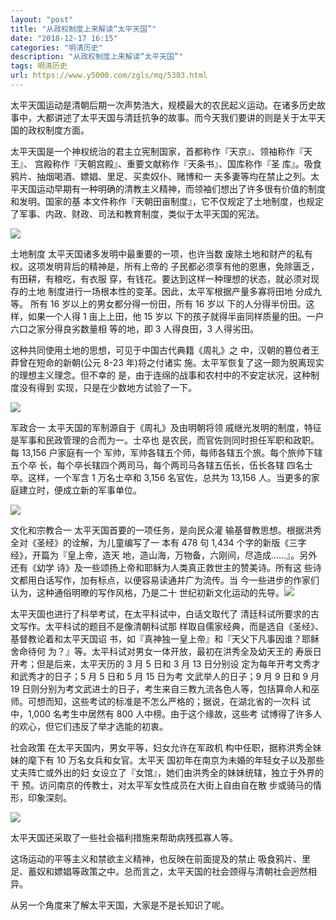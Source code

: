 ```yaml
---
layout: "post"
title: "从政权制度上来解读“太平天国”"
date: "2018-12-17 16:15"
categories: "明清历史"
description: "从政权制度上来解读“太平天国”"
tags: 明清历史
url: https://www.y5000.com/zgls/mq/5303.html
---
```






太平天国运动是清朝后期一次声势浩大，规模最大的农民起义运动。在诸多历史故事中，大都讲述了太平天国与清廷抗争的故事。而今天我们要讲的则是关于太平天国的政权制度方面。

太平天国是一个神权统治的君主立宪制国家，首都称作『天京』、领袖称作『天王』、 宫殿称作『天朝宫殿』、重要文献称作『天条书』、国库称作『圣
库』。吸食鸦片、抽烟喝酒、嫖娼、里足、买卖奴仆、赌博和一
夫多妻等均在禁止之列。太平天国运动早期有一种明确的清教主义精神，而领袖们想出了许多很有价值的制度和发明。国家的基
本文件称作『天朝田亩制度』，它不仅规定了土地制度，也规定 了军事、内政、财政、司法和教育制度，类似于太平天国的宪法。

![](https://img.y5000.com/uploads/allimg/161116/114249A91-0.jpg)

土地制度 太平天国诸多发明中最重要的一项，也许当数 废除土地和财产的私有权。这项发明背后的精神是，所有上帝的
子民都必须享有他的恩惠，免除匮乏，有田耕，有粮吃，有衣服 穿，有钱花。要达到这样一种理想的状态，就必须对现存的土地
制度进行一场根本性的变革。因此，太平军根据产量多寡将田地 分成九等。 所有 16 岁以上的男女都分得一份田，所有 16 岁以
下的人分得半份田。这样，如果一个人得 1 亩上上田，他 15 岁以 下的孩子就得半亩同样质量的田。一户六口之家分得良劣数量相 等的地，即 3 人得良田，3
人得劣田。

这种共同使用土地的思想，可见于中国古代典籍《周礼》之 中，汉朝的篡位者王莽曾在短命的新朝(公元 8-23 年)将之付诸实
施。太平军恢复了这一颇为脱离现实的理想主义理念。但不幸的 是，由于连绵的战事和农村中的不安定状况，这种制度没有得到 实现，只是在少数地方试验了一下。

![](https://img.y5000.com/uploads/allimg/161116/11424932K-1.jpg)

军政合一 太平天国的军制源自于《周礼》及由明朝将领 戚继光发明的制度，特征是军事和民政管理的合而为一。士卒也 是农民，而官佐则同时担任军职和政职。每
13,156 户家庭有一个 军帅，军帅各辖五个师，每师各辖五个旅。每个旅帅下辖五个卒 长，每个卒长辖四个两司马，每个两司马各辖五伍长，伍长各辖
四名士卒。这样，一个军含 1 万名士卒和 3,156 名官佐，总共为 13,156 人。当更多的家庭建立时，便成立新的军事单位。

![](https://img.y5000.com/uploads/allimg/161116/1142495V2-2.jpg)

文化和宗教合一 太平天国首要的一项任务，是向民众灌 输基督教思想。根据洪秀全对《圣经》的诠解，为儿童编写了一 本有 478 句 1,434
个字的新版《三字经》，开篇为『皇上帝，造天 地，造山海，万物备，六刚间，尽造成……』。另外还有《幼学
诗》及一些颂扬上帝和耶稣为人类真正救世主的赞美诗。所有这 些诗文都用白话写作，加有标点，以便容易读通并广为流传。当
今一些进步的作家们认为，这种通俗明暸的写作风格，乃是二十
世纪初新文化运动的先导。![](https://img.y5000.com/uploads/allimg/161116/1142495116-3.jpg)

太平天国也进行了科举考试，在太平科试中，白话文取代了 清廷科试所要求的古文写作。太平科试的题目不是像清朝科试那
样取自儒家经典，而是选自《圣经》、基督教论着和太平天国诏 书，如『真神独一皇上帝』和『天父下凡事因谁？耶稣舍命待何
为？』等。太平科试对男女一体开放，最初在洪秀全及幼天王的 寿辰日开考；但是后来，太平天历的 3 月 5 日和 3 月 13 日分别设
定为每年开考文秀才和武秀才的日子；5 月 5 日和 5 月 15 日为考 文武举人的日子；9 月 9 日和 9 月 19
日则分别为考文武进士的日子，考生来自三教九流各色人等，包括算命人和巫师。可想而知，这些考试的标准是不怎么严格的；据说，在湖北省的一次科 试中，1,000
名考生中居然有 800 人中榜。由于这个缘故，这些考 试博得了许多人的欢心，但它们违反了举才选能的初衷。

社会政策 在太平天国内，男女平等，妇女允许在军政机 构中任职，据称洪秀全妹妹的麾下有 10 万名女兵和女官。太平天
国初年在南京为未婚的年轻女子以及那些丈夫阵亡或外出的妇 女设立了『女馆』，她们由洪秀全的妹妹统辖，独立于外界的干
预。访问南京的传教士，对太平军女性成员在大街上自由自在散 步或骑马的情形，印象深刻。

![](https://img.y5000.com/uploads/allimg/161116/1142493004-4.jpg)

太平天国还采取了一些社会福利措施来帮助病残孤寡人等。

这场运动的平等主义和禁欲主义精神，也反映在前面提及的禁止 吸食鸦片、里足、蓄奴和嫖娼等政策之中。总而言之，太平天国的社会颈得与清朝社会迥然相异。

从另一个角度来了解太平天国，大家是不是长知识了呢。
